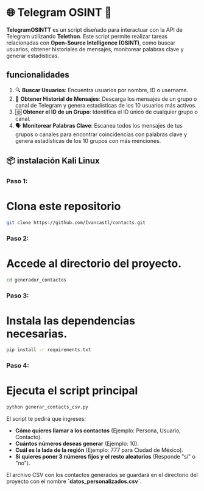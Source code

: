 # 🌐 Telegram OSINT 🚀

**TelegramOSINTT** es un script diseñado para interactuar con la API de Telegram utilizando **Telethon**. 
Este script permite realizar tareas relacionadas con **Open-Source Intelligence (OSINT)**, 
como buscar usuarios, obtener historiales de mensajes, monitorear palabras clave y generar estadísticas.

## funcionalidades
1. 🔍 **Buscar Usuarios**: Encuentra usuarios por nombre, ID o username.
2. 💬 **Obtener Historial de Mensajes**: Descarga los mensajes de un grupo o canal de Telegram 
   y genera estadísticas de los 10 usuarios más activos.
3. 🆔 **Obtener el ID de un Grupo**: Identifica el ID único de cualquier grupo o canal.
4. 🗣️ **Monitorear Palabras Clave**: Escanea todos los mensajes de tus grupos o canales para 
   encontrar coincidencias con palabras clave y genera estadísticas de los 10 grupos con más menciones.

## 📦 instalación Kali Linux

### **Paso 1:**
# Clona este repositorio 
```bash
git clone https://github.com/Ivancastl/contacts.git
```

### **Paso 2:**
# Accede al directorio del proyecto.
```bash
cd generador_contactos
```

### **Paso 3:**
# Instala las dependencias necesarias.
```bash
pip install -r requirements.txt
```

### **Paso 4:**
# Ejecuta el script principal
```bash
python generar_contacts_csv.py
```

El script te pedirá que ingreses:

- **Cómo quieres llamar a los contactos** (Ejemplo: Persona, Usuario, Contacto).
- **Cuántos números deseas generar** (Ejemplo: 10).
- **Cuál es la lada de la región** (Ejemplo: 777 para Ciudad de México).
- **Si quieres poner 3 números fijos y el resto aleatorios** (Responde "sí" o "no").

El archivo CSV con los contactos generados se guardará en el directorio del proyecto con el nombre **\`datos_personalizados.csv\`**.







